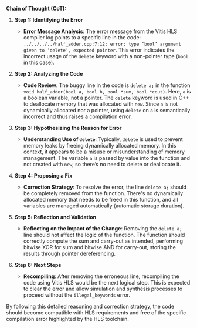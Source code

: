 **Chain of Thought (CoT):**

1. **Step 1: Identifying the Error**
   - **Error Message Analysis**: The error message from the Vitis HLS compiler log points to a specific line in the code: `../../../../half_adder.cpp:7:12: error: type ‘bool’ argument given to ‘delete’, expected pointer`. This error indicates the incorrect usage of the `delete` keyword with a non-pointer type (`bool` in this case).
   
2. **Step 2: Analyzing the Code**
   - **Code Review**: The buggy line in the code is `delete a;` in the function `void half_adder(bool a, bool b, bool *sum, bool *cout)`. Here, `a` is a boolean variable, not a pointer. The `delete` keyword is used in C++ to deallocate memory that was allocated with `new`. Since `a` is not dynamically allocated nor a pointer, using `delete` on `a` is semantically incorrect and thus raises a compilation error.
   
3. **Step 3: Hypothesizing the Reason for Error**
   - **Understanding Use of `delete`**: Typically, `delete` is used to prevent memory leaks by freeing dynamically allocated memory. In this context, it appears to be a misuse or misunderstanding of memory management. The variable `a` is passed by value into the function and not created with `new`, so there’s no need to delete or deallocate it.

4. **Step 4: Proposing a Fix**
   - **Correction Strategy**: To resolve the error, the line `delete a;` should be completely removed from the function. There's no dynamically allocated memory that needs to be freed in this function, and all variables are managed automatically (automatic storage duration).

5. **Step 5: Reflection and Validation**
   - **Reflecting on the Impact of the Change**: Removing the `delete a;` line should not affect the logic of the function. The function should correctly compute the sum and carry-out as intended, performing bitwise XOR for sum and bitwise AND for carry-out, storing the results through pointer dereferencing.
   
6. **Step 6: Next Steps**
   - **Recompiling**: After removing the erroneous line, recompiling the code using Vitis HLS would be the next logical step. This is expected to clear the error and allow simulation and synthesis processes to proceed without the `illegal_keywords` error.

By following this detailed reasoning and correction strategy, the code should become compatible with HLS requirements and free of the specific compilation error highlighted by the HLS toolchain.